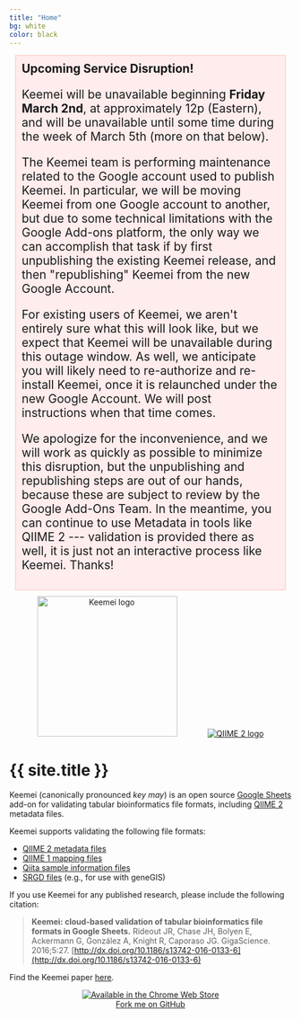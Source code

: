 ```yaml
---
title: "Home"
bg: white
color: black
---
```


<div style="border:.1em solid;border-color:#8ed9f6;background:#ffecec;
            border-color:#fad9d7;font-size:1.5em;
            padding:10px 10px 10px 10px;margin:10px;cursor:default;">
  <span>
    <strong>Upcoming Service Disruption!</strong>
  </span>
  <p>
    Keemei will be unavailable beginning <strong>Friday March 2nd</strong>, at
    approximately 12p (Eastern), and will be unavailable until some time during
    the week of March 5th (more on that below).
  </p>
  <p>
    The Keemei team is performing maintenance related to the Google account
    used to publish Keemei. In particular, we will be moving Keemei from one
    Google account to another, but due to some technical limitations with the
    Google Add-ons platform, the only way we can accomplish that task if by
    first unpublishing the existing Keemei release, and then "republishing"
    Keemei from the new Google Account.
  </p>
  <p>
    For existing users of Keemei, we aren't entirely sure what this will look
    like, but we expect that Keemei will be unavailable during this outage
    window. As well, we anticipate you will likely need to re-authorize and
    re-install Keemei, once it is relaunched under the new Google Account. We
    will post instructions when that time comes.
  </p>
  <p>
    We apologize for the inconvenience, and we will work as quickly as possible
    to minimize this disruption, but the unpublishing and republishing steps
    are out of our hands, because these are subject to review by the Google
    Add-Ons Team. In the meantime, you can continue to use Metadata in tools
    like QIIME 2 --- validation is provided there as well, it is just not an
    interactive process like Keemei. Thanks!
  </p>
</div>

<div style="text-align:center">
  <img width="250" height="250" src="img/keemei-logo.png" alt="Keemei logo" />
  <a href="https://qiime2.org" target="_blank">
    <img style="padding-left: 50px;" src="img/qiime2-logo.png" alt="QIIME 2 logo" /></a>
</div>
<p></p>

# {{ site.title }}

Keemei (canonically pronounced *key may*) is an open source [Google Sheets](http://www.google.com/sheets/about/) add-on for validating tabular bioinformatics file formats, including [QIIME 2](https://qiime2.org/) metadata files.

Keemei supports validating the following file formats:

- [QIIME 2 metadata files](https://docs.qiime2.org/2018.2/tutorials/metadata/)
- [QIIME 1 mapping files](http://qiime.org/documentation/file_formats.html#metadata-mapping-files)
- [Qiita sample information files](https://qiita.ucsd.edu/static/doc/html/tutorials/prepare-information-files.html)
- [SRGD files](http://genegis.org) (e.g., for use with geneGIS)

If you use Keemei for any published research, please include the following citation:

> **Keemei: cloud-based validation of tabular bioinformatics file formats in Google Sheets.**
> Rideout JR, Chase JH, Bolyen E, Ackermann G, González A, Knight R, Caporaso JG.
> GigaScience. 2016;5:27. [http://dx.doi.org/10.1186/s13742-016-0133-6](http://dx.doi.org/10.1186/s13742-016-0133-6)

Find the Keemei paper [here](http://dx.doi.org/10.1186/s13742-016-0133-6).

<div style="text-align:center">
  <a href="https://chrome.google.com/webstore/detail/keemei/omlkdgglfkfnohablonafeabhbamjjoh?utm_source=permalink" target="_blank">
    <img src="img/web-store-badge.png" alt="Available in the Chrome Web Store" />
  </a>
</div>

<div style="text-align:center">
  <span id="forkongithub">
    <a href="{{ site.source_link }}" class="bg-blue">
      Fork me on GitHub
    </a>
  </span>
</div>
